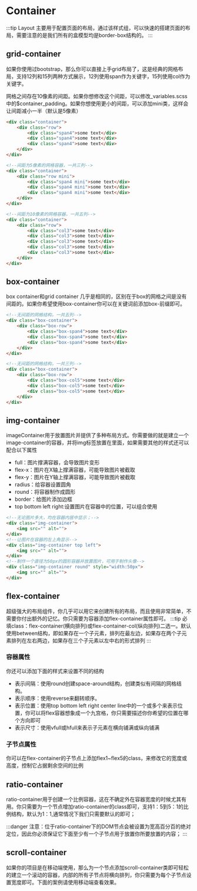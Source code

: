 # Container
:::tip
Layout 主要用于配置页面的布局，通过该样式组，可以快速的搭建页面的布局，需要注意的是我们所有的盒模型均是border-box结构的。
:::
## grid-container
如果你使用过bootstrap，那么你可以直接上手grid布局了，这是经典的网格布局，支持12列和15列两种方式展示，12列使用span作为关键字，15列使用col作为关键字。

网格之间存在10像素的间距。如果你想修改这个间距，可以修改_variables.scss中的$container_padding。如果你想使用更小的间距，可以添加mini类，这样会让间距减小一半（默认是5像素）
```html
<div class="container">
    <div class="row">
        <div class="span4">some text</div>
        <div class="span4">some text</div>
        <div class="span4">some text</div>
    </div>
</div>
```
```html
<!--间距为5像素的网格容器，一共三列-->
<div class="container">
    <div class="row mini">
        <div class="span4 mini">some text</div>
        <div class="span4 mini">some text</div>
        <div class="span4 mini">some text</div>
    </div>
</div>
```
```html
<!--间距为10像素的网格容器，一共五列-->
<div class="container">
    <div class="row">
        <div class="col3">some text</div>
        <div class="col3">some text</div>
        <div class="col3">some text</div>
        <div class="col3">some text</div>
        <div class="col3">some text</div>
    </div>
</div>
```

## box-container
box container和grid container 几乎是相同的，区别在于box的网格之间是没有间距的。如果你希望使用box-container你可以在关键词前添加box-前缀即可。
```html
<!--无间距的网格结构，一共五列-->
<div class="box-container">
    <div class="box-row">
        <div class="box-span4">some text</div>
        <div class="box-span4">some text</div>
        <div class="box-span4">some text</div>
    </div>
</div>
```
```html
<!--无间距的网格结构，一共三列-->
<div class="box-container">
    <div class="box-row">
        <div class="box-col5">some text</div>
        <div class="box-col5">some text</div>
        <div class="box-col5">some text</div>
    </div>
</div>
```
## img-container
imageContainer用于放置图片并提供了多种布局方式。你需要做的就是建立一个image-container的容器，并将img标签放置在里面，如果需要其他的样式还可以配合以下属性

* full：图片撑满容器，会导致图片变形
* flex-x：图片在X轴上撑满容器，可能导致图片被截取
* flex-y：图片在Y轴上撑满容器，可能导致图片被截取
* radius：给容器设置圆角
* round：将容器制作成圆形
* border：给图片添加边框
* top bottom left right:设置图片在容器中的位置，可以组合使用
```html
<!--无论图片多大，均在容器内居中显示；-->
<div class="img-container">
    <img src="" alt="">
</div>
<!--让图片在容器的左上角显示-->
<div class="img-container top left">
    <img src="" alt="">
</div>
<!--制作一个直径为50px的圆形容器并放置图片，可用于制作头像-->
<div class="img-container round" style="width:50px">
    <img src="" alt="">
</div>
```

## flex-container
超级强大的布局组件，你几乎可以用它来创建所有的布局，而且使用非常简单，不需要你付出额外的记忆。你只需要为容器添加flex-container属性即可。
:::tip
必填class：flex-container(横向排列)或flex-container-col(纵向排列)二选一。默认使用between结构，即如果存在一个子元素，排列在最左边，如果存在两个子元素排列在左右两边，如果存在三个子元素以左中右的形式排列
:::
### 容器属性
你还可以添加下面的样式来设置不同的结构
* 表示间隔：使用round创建space-around结构，创建类似有间隔的网格结构。
* 表示顺序：使用reverse来翻转顺序。
* 表示位置：使用top bottom left right center line中的一个或多个来表示位置，你可以将flex容器想象成一个九宫格，你只需要描述你你希望的位置在哪个方向即可
* 表示尺寸：使用vfull或hfull来表示子元素在横向铺满或纵向铺满
<Cyan-FlexContainer></Cyan-FlexContainer>
### 子节点属性
你可以在flex-container的子节点上添加flex1~flex5的class，来修改它的宽度或高度，控制它占据剩余空间的比例

## ratio-container
ratio-container用于创建一个比例容器，这在不确定外在容器宽度的时候尤其有用。你只需要为一个节点增加ratio-container的class即可，支持1：5到5：1的比例结构，默认为1：1,通常情况下我们只需要默认的即可；

:::danger
注意：位于ratio-container下的DOM节点会被设置为宽高百分百的绝对定位，因此你必须保证它下面至少有一个子节点用于放置你所要放置的内容；
:::

<Cyan-RatioContainer></Cyan-RatioContainer>

## scroll-container
如果你的项目是在移动端使用，那么为一个节点添加scroll-container类即可轻松的建立一个滚动的容器，内部的所有子节点将横向排列，你只需要为每个子节点设置宽度即可。下面的案例请使用移动端查看效果。
<Cyan-ScrollContainer></Cyan-ScrollContainer>


